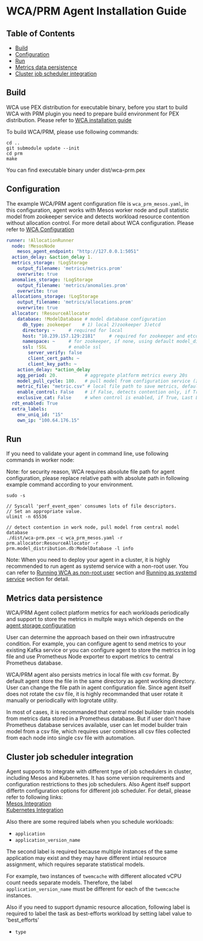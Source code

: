 # WCA/PRM Agent Installation Guide

## Table of Contents

- [Build](#Build)
- [Configuration](#Configuration)
- [Run](#Run)
- [Metrics data persistence](#Metrics-data-persistence)
- [Cluster job scheduler integration](#Cluster-job-scheduler-integration)

## Build

WCA use PEX distribution for executable binary, before you start to build WCA with PRM plugin
you need to prepare build environment for PEX distribution. Please refer to 
[WCA installation guide](https://github.com/intel/workload-collocation-agent/blob/1.0.x/docs/install.rst) 

To build WCA/PRM, please use following commands:

```
cd ..
git submodule update --init
cd prm
make
```

You can find executable binary under dist/wca-prm.pex

## Configuration

The example WCA/PRM agent configuration file is ```wca_prm_mesos.yaml```, in this configuration,
agent works with Mesos worker node and pull statistic model from zookeeper service and detects 
workload resource contention without allocation control. For more detail about WCA configuration. 
Please refer to [WCA Configuration](https://github.com/intel/workload-collocation-agent/blob/1.0.x/README.rst) 

```yaml
runner: !AllocationRunner
  node: !MesosNode
    mesos_agent_endpoint: "http://127.0.0.1:5051"
  action_delay: &action_delay 1.
  metrics_storage: !LogStorage
    output_filename: 'metrics/metrics.prom'
    overwrite: true
  anomalies_storage: !LogStorage
    output_filename: 'metrics/anomalies.prom'
    overwrite: true
  allocations_storage: !LogStorage
    output_filename: 'metrics/allocations.prom'
    overwrite: true
  allocator: !ResourceAllocator
    database: !ModelDatabase # model database configuration
      db_type: zookeeper    # 1) local 2)zookeeper 3)etcd
      directory: ~     # required for local
      host: "10.239.157.129:2181"     # required for zookeeper and etcd
      namespace: ~     # for zookeeper, if none, using default model_distribution
      ssl: !SSL        # enable ssl 
        server_verify: false
        client_cert_path: ~
        client_key_path: ~
    action_delay: *action_delay
    agg_period: 20.          # aggregate platform metrics every 20s
    model_pull_cycle: 180.   # pull model from configuration service (zookeeper or etcd) every 180 * 20 = 3600s
    metric_file: "metric.csv" # local file path to save metrics, default save to same directory as agent working directory, if set to other path, make sure the parent directory is accessible  
    enable_control: False    # if False, detects contention only, if True, enable resource allocation on best-efforts workloads
    exclusive_cat: False     # when control is enabled, if True, Last Level cache way will not be shared between latency-critical and best-efforts workloads
  rdt_enabled: True
  extra_labels:
    env_uniq_id: "15"
    own_ip: "100.64.176.15"
```

## Run

If you need to validate your agent in command line, use following commands in worker node:

Note: for security reason, WCA requires absolute file path for agent configuration, please 
replace relative path with absolute path in following example command according to your environment. 

```
sudo -s

// Syscall 'perf_event_open' consumes lots of file descriptors.
// Set an appropriate value.
ulimit -n 65536

// detect contention in work node, pull model from central model database
./dist/wca-prm.pex -c wca_prm_mesos.yaml -r prm.allocator:ResourceAllocator -r prm.model_distribution.db:ModelDatabase -l info
```

Note:
When you need to deploy your agent in a cluster, it is highly recommended to run agent as systemd service with a non-root user. 
You can refer to [Running WCA as non-root user](https://github.com/intel/workload-collocation-agent/blob/1.0.x/docs/install.rst#running-wca-as-non-root-user) section and [Running as systemd service](https://github.com/intel/workload-collocation-agent/blob/1.0.x/docs/install.rst#running-as-systemd-service) section for detail.

## Metrics data persistence 

WCA/PRM Agent collect platform metrics for each workloads periodically and support to store the metrics in multple
ways which depends on the [agent storage configuration](https://github.com/intel/workload-collocation-agent/blob/1.0.x/README.rst#components) 

User can determine the approach based on their own infrastrucutre condition. For example, you can configure agent 
to send metrics to your existing Kafka service or you can configure agent to store the metrics in log file and 
use Prometheus Node exporter to export metrics to central Prometheus database.

WCA/PRM agent also persists metrics in local file with csv format. By default agent store the file in the same directory 
as agent working directory. User can change the file path in agent configuration file. Since agent itself does not rotate 
the csv file, it is highly recommanded that user rotate it manually or periodically with logrotate utility.

In most of cases, it is recommanded that central model builder train models from metrics data stored in a Prometheus
database. But if user don't have Prometheus database services available, user can let model builder train model from
a csv file, which requires user combines all csv files collected from each node into single csv file with automation.
  
## Cluster job scheduler integration

Agent supports to integrate with different type of job schedulers in cluster, including Mesos and Kubernetes. 
It has some version requirements and configuration restrictions to thes job schedulers. Also Agent itself support 
differtn configuration options for different job scheduler. For detail, please refer to following links:<BR>
[Mesos Integration](https://github.com/intel/workload-collocation-agent/blob/1.0.x/docs/mesos.rst)   
[Kubernetes Integration](https://github.com/intel/workload-collocation-agent/blob/1.0.x/docs/kubernetes.rst)


Also there are some required labels when you schedule workloads:

* `application`
* `application_version_name`

The second label is required because multiple instances of the same application may exist and they may have 
different intial resource assignment, which requires separate statistical models.

For example, two instances of `twemcache` with different allocated vCPU count
needs separate models. Therefore, the label `application_version_name` must be
different for each of the `twemcache` instances.

Also if you need to support dynamic resource allocation, following label is required
to label the task as best-efforts workload by setting label value to 'best_efforts'

 * `type`




